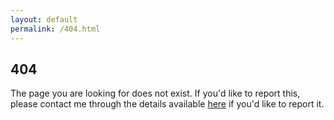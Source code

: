 ```yaml
---
layout: default
permalink: /404.html
---
```

<section id="home">
   <h1>404</h1>
   <p>The page you are looking for does not exist. If you'd like to report this, please contact me through the details available <a href="#about">here</a> if you'd like to report it.</p>
</section>
